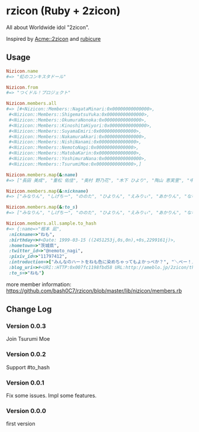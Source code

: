 # rzicon (Ruby + 2zicon)

All about Worldwide idol "2zicon".

Inspired by [Acme::2zicon](https://metacpan.org/source/CATATSUY/Acme-2zicon-0.1/) and [rubicure](https://github.com/sue445/rubicure)

## Usage

```ruby
Nizicon.name
#=> "虹のコンキスタドール"

Nizicon.from
#=> "つくドル！プロジェクト"

Nizicon.members.all
#=> [#<Nizicon::Members::NagataMinari:0x00000000000000>,
 #<Nizicon::Members::ShigematsuYuka:0x00000000000000>,
 #<Nizicon::Members::OkumuraNonoka:0x00000000000000>,
 #<Nizicon::Members::KinoshitaHiyori:0x00000000000000>,
 #<Nizicon::Members::SuyamaEmiri:0x00000000000000>,
 #<Nizicon::Members::NakamuraAkari:0x00000000000000>,
 #<Nizicon::Members::NishiNanami:0x00000000000000>,
 #<Nizicon::Members::NemotoNagi:0x00000000000000>,
 #<Nizicon::Members::MatobaKarin:0x00000000000000>,
 #<Nizicon::Members::YoshimuraNana:0x00000000000000>,
 #<Nizicon::Members::TsurumiMoe:0x00000000000000>,]

Nizicon.members.map(&:name)
#=> ["長田 美成", "重松 佑佳", "奥村 野乃花", "木下 ひより", "陶山 恵実里", "中村 朱里", "西 七海", "根本 凪", "的場 華鈴", "吉村 菜々", "鶴見 萌"]

Nizicon.members.map(&:nickname)
#=> ["みなりん", "しげちー", "ののた", "ひよりん", "えみりぃ", "あかりん", "ななぴ", "ねも", "かりんさま", "なぁな", "もえ"]

Nizicon.members.map(&:to_s)
#=> ["みなりん", "しげちー", "ののた", "ひよりん", "えみりぃ", "あかりん", "ななぴ", "ねも", "かりんさま", "ハム", "もえ"]

Nizicon.members.all.sample.to_hash
#=> {:name=>"根本 凪",
 :nickname=>"ねも",
 :birthday=>#<Date: 1999-03-15 ((2451253j,0s,0n),+0s,2299161j)>,
 :hometown=>"茨城県",
 :twitter_id=>"@nemoto_nagi",
 :pixiv_id=>"11797412",
 :introduction=>["みんなのハートをねも色に染めちゃってもよかっぺか？", "＼ぺー！／", "茨城県出身世間知らずの15歳。", "ねもこと根本 凪です。"],
 :blog_uri=>#<URI::HTTP:0x007fc1198fbd58 URL:http://ameblo.jp/2zicon/theme-10083290733.html>,
 :to_s=>"ねも"}
```

more member information: https://github.com/bash0C7/rzicon/blob/master/lib/nizicon/members.rb

## Change Log

### Version 0.0.3

Join Tsurumi Moe

### Version 0.0.2

Support <member>#to_hash

### Version 0.0.1

Fix some issues.
Impl some features.

### Version 0.0.0

first version
